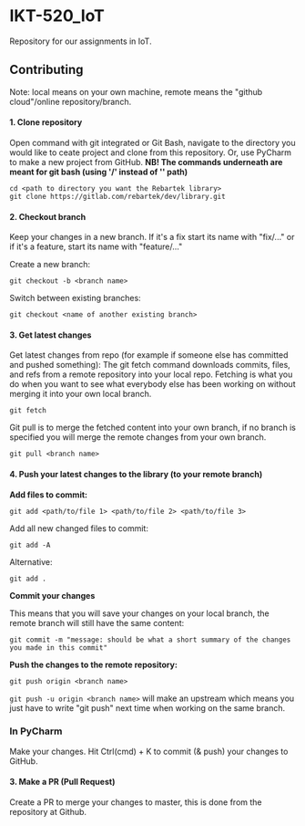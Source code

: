 # IKT-520_IoT
Repository for our assignments in IoT.

## Contributing

Note: local means on your own machine, remote means the "github cloud"/online repository/branch.

#### 1. Clone repository

Open command with git integrated or Git Bash, navigate to the directory you would like to ceate project and clone from this repository.
Or, use PyCharm to make a new project from GitHub.
**NB! The commands underneath are meant for git bash (using '/' instead of '\' path)**

```
cd <path to directory you want the Rebartek library>
git clone https://gitlab.com/rebartek/dev/library.git
```

#### 2. Checkout branch
Keep your changes in a new branch.
If it's a fix start its name with "fix/..." or if it's a feature, start its name with "feature/..."

Create a new branch:
```
git checkout -b <branch name>
```

Switch between existing branches:
```
git checkout <name of another existing branch>
```

#### 3. Get latest changes

Get latest changes from repo (for example if someone else has committed and pushed something):
The git fetch command downloads commits, files, and refs from a remote repository into your local repo. Fetching is what you do when you want to see what everybody else has been working on without merging it into your own local branch.
```
git fetch
``` 
Git pull is to merge the fetched content into your own branch, if no branch is specified you will merge the remote changes from your own branch. 
```
git pull <branch name>
```

#### 4. Push your latest changes to the library (to your remote branch)

**Add files to commit:**
```
git add <path/to/file 1> <path/to/file 2> <path/to/file 3>
```
Add all new changed files to commit:
```
git add -A
```
Alternative:
```
git add .
```

**Commit your changes**

This means that you will save your changes on your local branch, the remote branch will still have the same content:
```
git commit -m "message: should be what a short summary of the changes you made in this commit"
```

**Push the changes to the remote repository:**
```
git push origin <branch name>
```

`git push -u origin <branch name>` will make an upstream which means you just have to write "git push" next time when working on the same branch. 

### In PyCharm
Make your changes. Hit Ctrl(cmd) + K to commit (& push) your changes to GitHub.

#### 3. Make a PR (Pull Request)

Create a PR to merge your changes to master, this is done from the repository at Github.
